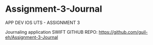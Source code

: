 # Assignment-3-Journal
APP DEV IOS UTS - ASSIGNMENT 3

Journaling application SWIFT
GITHUB REPO: https://github.com/guil-eh/Assignment-3-Journal


